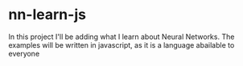 # nn-learn-js
In this project I'll be adding what I learn about Neural Networks. The examples will be written in javascript, as it is a language abailable to everyone
